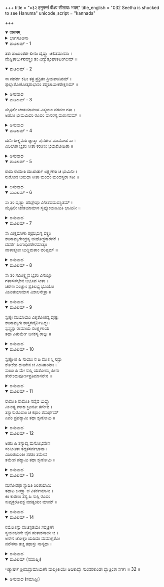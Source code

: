 +++
title = "०३२ हनुमन्तं वीक्ष्य सीतायाः भयम्"
title_english = "032 Seetha is shocked to see Hanuma"
unicode_script = "kannada"

+++
<details open><summary>वाचनम्</summary>

<div class="audioEmbed"  caption="श्रीराम-हरिसीताराममूर्ति-घनपाठिभ्यां वचनम्" src="https://archive.org/download/Ramayana-recitation-Sriram-harisItArAmamUrti-Ghanapaati-v2/Kanda_5/Kanda_5_SK-032-Seetha_is_shocked_to_see_Hanuma.mp3"></div>
</details>



<details><summary>ಭಾಗಸೂಚನಾ</summary>

ಸೀತಾದೇವಿಯ ತರ್ಕ - ವಿತರ್ಕಗಳು
</details>

<details open><summary>ಮೂಲಮ್ - 1</summary>

ತತಃ ಶಾಖಾಂತರೇ ಲೀನಂ ದೃಷ್ಟ್ವಾ ಚಲಿತಮಾನಸಾ ।  
ವೇಷ್ಟಿತಾರ್ಜುನವಸ್ತ್ರಂ ತಂ ವಿದ್ಯುತ್ಸಂಘಾತಪಿಂಗಲಮ್ ॥
</details>

<details open><summary>ಮೂಲಮ್ - 2</summary>

ಸಾ ದದರ್ಶ ಕಪಿಂ ತತ್ರ ಪ್ರಶ್ರಿತಂ ಪ್ರಿಯವಾದಿನಮ್ ।  
ಫುಲ್ಲಾಶೋಕೋತ್ಕರಾಭಾಸಂ ತಪ್ತಚಾಮೀಕರೇಕ್ಷಣಮ್ ॥
</details>

<details><summary>ಅನುವಾದ</summary>

ಅನಂತರ ಸೀತಾದೇವಿಯು ರೆಂಬೆಗಳ ಮಧ್ಯದಲ್ಲಿ ಅಡಗಿಕೊಂಡಿದ್ದ ಹನುಮಂತನನ್ನು ನೋಡಿದಳು. ಅವನು ಆಗ ಬಿಳುಪಾದ ವಸ್ತ್ರವನ್ನುಟ್ಟಿದ್ದನು. ಮಿಂಚಿನ ಸಮೂಹದಂತೆ ಪಿಂಗಳ ವರ್ಣದವನಾಗಿದ್ದನು. ವಿನಯಶೀಲನಾಗಿ ಪ್ರಿಯವಾದ ಮಾತುಗಳನ್ನಾಡುತ್ತಿದ್ದನು. ಪುಷ್ಪಭರಿತವಾದ ಅಶೋಕ ವೃಕ್ಷದಂತೆ ಶೋಭಾಯಮಾನವಾಗಿದ್ದನು. ಅವನ ಕಣ್ಣುಗಳು ಪುಟಕ್ಕೆ ಹಾಕಿದ ಚಿನ್ನದಂತೆ ಳಳಿಸುತ್ತಿದ್ದವು. ಅಂತಹ ಸುಂದರಕಾಯನಾದ ಹನುಮಂತನನ್ನು ನೋಡಿದೊಡನೆ ಸೀತಾದೇವಿಯ ಮನಸ್ಸಿನಲ್ಲಿ ಕುತೂಹಲವುಂಟಾಯಿತು.॥1-2॥
</details>

<details open><summary>ಮೂಲಮ್ - 3</summary>

ಮೈಥಿಲೀ ಚಿಂತಯಾಮಾಸ ವಿಸ್ಮಯಂ ಪರಮಂ ಗತಾ ।  
ಅಹೋ ಭೀಮಮಿದಂ ರೂಪಂ ವಾನರಸ್ಯ ದುರಾಸದಮ್ ॥
</details>

<details><summary>ಅನುವಾದ</summary>

ಮತ್ತೆ ಮೈಥಿಲಿಯು ಮರದ ಮೇಲೆ ವಿನಯದಿಂದ ಕುಳಿತಿರುವ ಕಪಿವರವನ್ನು ನೋಡಿ, ಹೆಚ್ಚಾದ ಆಶ್ಚರ್ಯಪಟ್ಟು ಚಿಂತಿಸ ತೋಡಗಿದಳು.॥3॥
</details>

<details open><summary>ಮೂಲಮ್ - 4</summary>

ದುರ್ನಿರೀಕ್ಷ್ಯಮಿತಿ ಜ್ಞಾತ್ವಾ ಪುನರೇವ ಮುಮೋಹ ಸಾ ।  
ವಿಲಲಾಪ ಭೃಶಂ ಸೀತಾ ಕರುಣಂ ಭಯಮೋಹಿತಾ ॥
</details>

<details><summary>ಅನುವಾದ</summary>

ಆಹಾ! ಈ ವಾನರನ ರೂಪವು ಎಷ್ಟು ಆಶ್ಚರ್ಯವಾಗಿದೆ. ಇದು ಭಯಂಕರವೂ, ಬಳಿಗೆ ಹೋಗಲೂ, ನೋಡಲೂ ಅಸಾಧ್ಯವಾಗಿದೆ. ಹೀಗೆ ಭಾವಿಸಿ ಸೀತಾದೇವಿಯು ಪುನಃ ಮೋಹಿತಳಾದಳು.॥4॥
</details>

<details open><summary>ಮೂಲಮ್ - 5</summary>

ರಾಮ ರಾಮೇತಿ ದುಃಖಾರ್ತಾ ಲಕ್ಷ್ಮಣೇತಿ ಚ ಭಾಮಿನೀ ।  
ರುರೋದ ಬಹುಧಾ ಸೀತಾ ಮಂದಂ ಮಂದಸ್ವರಾ ಸತೀ ॥
</details>

<details><summary>ಅನುವಾದ</summary>

ಭಯಮೋಹಿತಳೂ, ದುಃಖಪೀಡಿತಳೂ ಆದ ಸೀತೆಯು ಅತಿದೀನಳಾಗಿ ರಾಮಾ! ರಾಮಾ!! ಲಕ್ಷ್ಮಣಾ! ಎಂದು ವಿಲಾಪಿಸ ತೊಡಗಿದಳು.॥5॥
</details>

<details open><summary>ಮೂಲಮ್ - 6</summary>

ಸಾ ತಂ ದೃಷ್ಟ್ವಾ ಹರಿಶ್ರೇಷ್ಠಂ ವಿನೀತವದುಪಸ್ಥಿತಮ್ ।  
ಮೈಥಿಲೀ ಚಿಂತಯಾಮಾಸ ಸ್ವಪ್ನೋಯಽಮಿತಿ ಭಾಮಿನೀ ॥
</details>

<details><summary>ಅನುವಾದ</summary>

ಸಾಧ್ವಿಯಾದ ಸೀತೆಯು ಸಣ್ಣ ಸ್ವರದಿಂದ (ರಾಕ್ಷಸಿಯರು ಕೇಳದಂತೆ) ಮೆಲ್ಲಗೆ ಬಹಳವಾಗಿ ಅತ್ತಳು. ವಿನಮ್ರಮೂರ್ತಿಯಂತಿದ್ದ ಆ ಹರಿಶ್ರೇಷ್ಠನಾದ ಹನುಮಂತನನ್ನು ನೋಡಿ ‘ಇದೇನು ಸ್ವಪ್ನವಿರಬಹುದೇ?’ ಎಂದು ಚಿಂತಿಸತೊಡಗಿದಳು.॥6॥
</details>

<details open><summary>ಮೂಲಮ್ - 7</summary>

ಸಾ ವೀಕ್ಷಮಾಣಾ ಪೃಥುಭುಗ್ನ ವಕ್ತ್ರಂ  
ಶಾಖಾಮೃಗೇಂದ್ರಸ್ಯ ಯಥೋಕ್ತಕಾರಮ್ ।  
ದದರ್ಶ ಪಿಂಗಾಧಿಪತೇರಮಾತ್ಯಂ  
ವಾತಾತ್ಮಜಂ ಬುದ್ಧಿಮತಾಂ ವರಿಷ್ಠಮ್ ॥
</details>

<details><summary>ಅನುವಾದ</summary>

ಅವಳು ಆ ಕಡೆ - ಈ ಕಡೆ ನೋಡಿ ದಪ್ಪವಾಗಿದ್ದು ವಕ್ರವಾದ ಮುಖವುಳ್ಳವನೂ, ಪಿಂಗಳ ಕಣ್ಣಿನ ಸುಗ್ರೀವನಿಗೆ ಮಂತ್ರಿಯೂ, ಆಜ್ಞಾನುವರ್ತಿಯೂ, ಅತ್ಯಂತ ಶ್ಲಾಘನೀಯನೂ, ಬುದ್ಧಿವಂತರಲ್ಲಿ ಶ್ರೇಷ್ಠನೂ, ವಾಯುಪುತ್ರನೂ ಆದ ಕಪಿಶ್ರೇಷ್ಠ ಹನುಮಂತನನ್ನು ಪುನಃ-ಪುನಃ ನೋಡಿದಳು.॥7॥
</details>

<details open><summary>ಮೂಲಮ್ - 8</summary>

ಸಾ ತಂ ಸಮೀಕ್ಷ್ಯೈವ ಭೃಶಂ ವಿಸಂಜ್ಞಾ  
ಗತಾಸುಕಲ್ಪೇವ ಬಭೂವ ಸೀತಾ ।  
ಚಿರೇಣ ಸಂಜ್ಞಾಂ ಪ್ರತಿಲಭ್ಯ ಭೂಯೋ  
ವಿಚಿಂತಯಾಮಾಸ ವಿಶಾಲನೇತ್ರಾ ॥
</details>

<details><summary>ಅನುವಾದ</summary>

ನೋಡುತ್ತಿರುವಂತೆ ರಾವಣನೇ ಕಪಿರೂಪದಿಂದ ಬಂದಿರಬಹುದೆಂದು ಭಾವಿಸಿ ಮೂರ್ಛೆ ಹೊಂದಿ ಮೃತಪ್ರಾಯಳಾದಳು. ಸ್ವಲ್ಪ ಹೊತ್ತಿನಲ್ಲಿ ಎಚ್ಚರಗೊಂಡು ಮರಳಿ ಚಿಂತಿಸತೊಡಗಿದಳು.॥8॥
</details>

<details open><summary>ಮೂಲಮ್ - 9</summary>

ಸ್ವಪ್ನೇ ಮಯಾಯಂ ವಿಕೃತೋಽದ್ಯ ದೃಷ್ಟಃ  
ಶಾಖಾಮೃಗಃ ಶಾಸ್ತ್ರಗಣೈರ್ನಿಷಿದ್ಧಃ ।  
ಸ್ವಸ್ತ್ಯಸ್ತು ರಾಮಾಯ ಸಲಕ್ಷ್ಮಣಾಯ  
ತಥಾ ಪಿತುರ್ಮೇ ಜನಕಸ್ಯ ರಾಜ್ಞಃ ॥
</details>

<details><summary>ಅನುವಾದ</summary>

ನಾನು ಕನಸಿನಲ್ಲಿ ವಿಕೃತಾಕಾರದಿಂದ ಇರುವ ಒಂದು ವಾನರನನ್ನು ನೋಡಿದೆ. ‘‘ಸ್ವಪ್ನದಲ್ಲಿ ವಾನರನನ್ನು ನೋಡುವುದು ಒಳೆಯದಲ್ಲ’’ ಎಂದು ಸ್ವಪ್ನಶಾಸ್ತ್ರದಲ್ಲಿ ಹೇಳಿದೆ. ಈ ದುಃಸ್ವಪ್ನದಿಂದ ಯಾರಿಗೆ ಆಪತ್ತು ಕಾದಿದೆಯೋ ತಿಳಿಯದು. ಶ್ರೀರಾಮನಿಗೆ, ಲಕ್ಷ್ಮಣನಿಗೆ, ನನ್ನ ತಂದೆಯಾದ ಜನಕನಿಗೆ, ನನಗೂ; ಹೀಗೆ ಯಾರಿಗೂ ಈ ಸ್ವಪ್ನ ಪ್ರಭಾವವು ತಟ್ಟದಿರಲಿ. ಎಲ್ಲರಿಗೆ ಮಂಗಳವೇ ಆಗಲೀ.॥9॥
</details>

<details open><summary>ಮೂಲಮ್ - 10</summary>

ಸ್ವಪ್ನೋಽ ಹಿ ನಾಯಂ ನ ಹಿ ಮೇಽ ಸ್ತಿ ನಿದ್ರಾ  
ಶೋಕೇನ ದುಃಖೇನ ಚ ಪೀಡಿತಾಯಾಃ ।  
ಸುಖಂ ಹಿ ಮೇ ನಾಸ್ತಿ ಯತೋಽಸ್ಮಿ ಹೀನಾ  
ತೇನೇಂದುಪೂರ್ಣಪ್ರತಿಮಾನನೇನ ॥
</details>

<details><summary>ಅನುವಾದ</summary>

ಕ್ಷಣಕಾಲ ಯೋಚಿಸಿ ಸೀತೆಯು ಪುನಃ ಅಂದುಕೊಂಡಳು. ಇದು ಖಂಡಿತವಾಗಿ ಸ್ವಪ್ನವಲ್ಲ. ಏಕೆಂದರೆ ನಿದ್ದೆ ಬಂದರಲ್ಲವೇ ಕನಸು ಕಾಣುವುದು? ಶೋಕ-ದುಃಖಪೀಡಿತಳಾಗಿರುವ ನನಗೆ ನಿದ್ದೆ ಎಲ್ಲಿಂದ ಬಂತು? ಪೂರ್ಣೆಂದು ಸದೃಶವಾದ ಮುಖವುಳ್ಳ ಶ್ರೀರಾಮನಿಂದ ದೂರವಿರುವ ನನಗೆ ಸುಖವೂ ಇಲ್ಲ, ನಿದ್ದೆಯೂ ಇಲ್ಲ.॥10॥
</details>

<details open><summary>ಮೂಲಮ್ - 11</summary>

ರಾಮೇತಿ ರಾಮೇತಿ ಸದೈವ ಬುದ್ಧ್ಯಾ  
ವಿಚಿಂತ್ಯ ವಾಚಾ ಬ್ರುವತೀ ತಮೇವ ।  
ತಸ್ಯಾನುರೂಪಾಂ ಚ ಕಥಾಂ ತಮರ್ಥಮ್  
ಏವಂ ಪ್ರಪಶ್ಯಾಮಿ ತಥಾ ಶೃಣೋಮಿ ॥
</details>

<details><summary>ಅನುವಾದ</summary>

ನಾನು ನಿರಂತರವೂ ಮನಸ್ಸಿನಲ್ಲೇ ಶ್ರೀರಾಮನನ್ನೇ ಸ್ಮರಿಸುತ್ತಾ ರಾಮಾ! ರಾಮಾ! ಎಂದು ಹೇಳುತ್ತಿದ್ದೇನೆ. ಆ ಕಾರಣದಿಂದ ಅದಕ್ಕನುರೂಪವಾಗಿ ನನಗೆ ಅವನ ಕಥೆಯೇ ಕೇಳಿ ಬರುತ್ತಿದೆ. ಅವನ ರೂಪವನ್ನೇ ನೋಡುತ್ತಿದ್ದೇನೆ.॥11॥
</details>

<details open><summary>ಮೂಲಮ್ - 12</summary>

ಅಹಂ ಹಿ ತಸ್ಯಾದ್ಯ ಮನೋಭವೇನ  
ಸಂಪೀಡಿತಾ ತದ್ಗತಸರ್ವಭಾವಾ ।  
ವಿಚಿಂತಯಂತೀ ಸತತಂ ತಮೇವ  
ತಮೇವ ಪಶ್ಯಾಮಿ ತಥಾ ಶೃಣೋಮಿ ॥
</details>

<details><summary>ಅನುವಾದ</summary>

ನಾನು ಈಗ ಶ್ರೀರಾಮ ವಿರಹದಿಂದ ಬಾಧೆಪಡುತ್ತಿದ್ದೇನೆ. ನನ್ನ ಮನಸ್ಸಿನಲ್ಲಿ ಪೂರ್ಣವಾಗಿ ರಾಮನೇ ತುಂಬಿರುವನು. ಅನವರತವೂ ಅವನ ಕುರಿತೇ ಆಲೋಚಿಸುತ್ತಿದ್ದೇನೆ. ಅದರಿಂದಾಗಿ ‘‘ಭ್ರಮರ ಕೀಟನ್ಯಾಯ’’ದಂತೆ ನಾನು ಅವನ ರೂಪವನ್ನೇ ನೋಡುತ್ತಿದ್ದೇನೆ. ಅವನ ಕಥೆಯನ್ನೇ ಕೇಳುತ್ತಿದ್ದೇನೆ.॥12॥
</details>

<details open><summary>ಮೂಲಮ್ - 13</summary>

ಮನೋರಥಃ ಸ್ಯಾದಿತಿ ಚಿಂತಯಾಮಿ  
ತಥಾಪಿ ಬುದ್ಧ್ಯಾ ಚ ವಿತರ್ಕಯಾಮಿ ।  
ಕಿಂ ಕಾರಣಂ ತಸ್ಯ ಹಿ ನಾಸ್ತಿ ರೂಪಂ  
ಸುವ್ಯಕ್ತರೂಪಶ್ಚ ವದತ್ಯಯಂ ಮಾಮ್ ॥
</details>

<details><summary>ಅನುವಾದ</summary>

ಬಹುಶಃ ಇದು ನನ್ನ ಮನೋರಥವೇ ಆಗಿರಬಹುದು. ಚೆನ್ನಾಗಿ ತರ್ಕಿಸಿ ನೋಡಿದರೆ ಇದು ಮನೋರಥವು ಆಗಲಾರದು. ಏಕೆಂದರೆ ಮನೋರಥಗಳಿಗೆ ರೂಪವೇ ಇರುವುದಿಲ್ಲವಲ್ಲ! ಈ ವಾನರನು ಸ್ಪಷ್ಟವಾದ ರೂಪದಿಂದ ನನಗೆ ಪ್ರತ್ಯಕ್ಷವಾಗಿ ಕಂಡುಬರುತ್ತಿದ್ದಾನೆ. ಅವನೇ ಮಾತಾಡಿರಬಹುದು.॥13॥
</details>

<details open><summary>ಮೂಲಮ್ - 14</summary>

ನಮೋಽಸ್ತು ವಾಚಸ್ಪತಯೇ ಸವಜ್ರಿಣೇ  
ಸ್ವಯಂಭುವೇ ಚೈವ ಹುತಾಶನಾಯ ಚ ।  
ಅನೇನ ಚೋಕ್ತಂ ಯದಿದಂ ಮಮಾಗ್ರತೋ  
ವನೌಕಸಾ ತಚ್ಚ ತಥಾಸ್ತು ನಾನ್ಯಥಾ ॥
</details>

<details><summary>ಅನುವಾದ</summary>

ವಜ್ರಸಹಿತನಾದ ಇಂದ್ರನಿಗೆ ವಂದನೆ. ಬೃಹಸ್ಪತಿಗೆ ನಮಸ್ಕಾರಗಳು. ಬ್ರಹ್ಮದೇವರಿಗೆ ವಂದನೆಗಳು. ಅಗ್ನಿದೇವರಿಗೆ ಪ್ರಣಾಮಗಳು. ವನಚರನಾದ ಈ ಕಪೀಶ್ವರನು ಈಗ ಹೇಳಿದ ಮಾತುಗಳು ಸತ್ಯವಾಗಲೀ. ಸುಳ್ಳಾಗುವುದು ಬೇಡ. (ಈ ಸಂದೇಶ ವಾಹಕನಾದ ಕಪೀಶ್ವರನು ಶ್ರೀರಾಮನ ಪಕ್ಷದವನೇ ಆಗಿರಬೇಕು. ರಾವಣನ ಪಕ್ಷದವನಲ್ಲ.)॥14॥
</details>

<details open><summary>ಮೂಲಮ್ (ಸಮಾಪ್ತಿಃ)</summary>

ಇತ್ಯಾರ್ಷೇ ಶ್ರೀಮದ್ರಾಮಾಯಣೇ ವಾಲ್ಮೀಕೀಯೇ ಆದಿಕಾವ್ಯೇ ಸುಂದರಕಾಂಡೇ ದ್ವಾತ್ರಿಂಶಃ ಸರ್ಗಃ ॥ 32 ॥
</details>

<details><summary>ಅನುವಾದ (ಸಮಾಪ್ತಿಃ)</summary>

ಮಹರ್ಷಿವಾಲ್ಮೀಕಿ ವಿರಚಿತ ಆದಿಕಾವ್ಯವಾದ ಶ್ರೀಮದ್ರಾಮಾಯಣದ ಸುಂದರಕಾಂಡದಲ್ಲಿ ಮೂವತ್ತೆರಡನೆಯ ಸರ್ಗವು ಮುಗಿಯಿತು.
</details>
